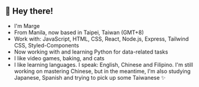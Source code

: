 
  <div>
    <h2>👋 Hey there!</h2>
    <ul>
      <li>I'm Marge</li>
      <li>From Manila, now based in Taipei, Taiwan (GMT+8)</li>
      <li>Work with: JavaScript, HTML, CSS, React, Node.js, Express, Tailwind CSS, Styled-Components</li>
      <li>Now working with and learning Python for data-related tasks</li>
      <li>I like video games, baking, and cats</li>
      <li>I like learning languages. I speak: English, Chinese and Filipino. I'm still working on mastering Chinese, but in the meantime, I'm also studying Japanese, Spanish and trying to pick up some Taiwanese ✨</li>
    </ul>
  </div>



